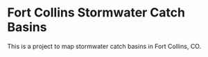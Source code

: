 # Fort Collins Stormwater Catch Basins
This is a project to map stormwater catch basins in Fort Collins, CO.
